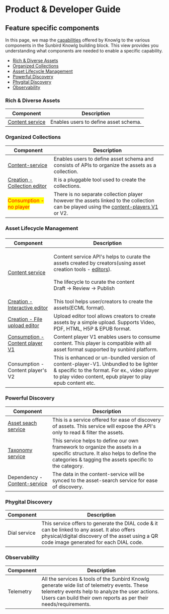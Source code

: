 # Product & Developer Guide

## Feature specific components

In this page, we map the [capabilities](../capabilities/) offered by Knowlg to the various components in the Sunbird Knowlg building block. This view provides you understanding what components are needed to enable a specific capability.&#x20;

* [Rich & Diverse Assets](./#rich-and-diverse-assets)
* [Organized Collections](./#organized-collections)
* [Asset Lifecycle Management](./#asset-lifecycle-management)
* [Powerful Discovery](./#powerful-discovery)
* [Phygital Discovery](./#phygital-discovery)
* [Observability](./#observability)

### Rich & Diverse Assets

| Component                           | Description                           |
| ----------------------------------- | ------------------------------------- |
| [Content service](content-service/) | Enables users to define asset schema. |

### Organized Collections

| Component                                                     | Description                                                                                                                                              |
| ------------------------------------------------------------- | -------------------------------------------------------------------------------------------------------------------------------------------------------- |
| [Content-service](content-service/)                           | Enables users to define asset schema and consists of APIs to organize the assets as a collection.                                                        |
| [Creation - Collection editor](editors/collection-editor-v2/) | It is a pluggable tool used to create the collections.                                                                                                   |
| <mark style="color:red;">Consumption - no player</mark>       | There is no separate collection player however the assets linked to the collection can be played using the [content-players V1](broken-reference) or V2. |

### Asset Lifecycle Management

###

| Component                                                | Description                                                                                                                                                                                                        |
| -------------------------------------------------------- | ------------------------------------------------------------------------------------------------------------------------------------------------------------------------------------------------------------------ |
| [Content service](content-service/)                      | <p>Content service API's helps to curate the assets created by creators(using asset creation tools - <a href="editors/">editors</a>).<br><br>The lifecycle to curate the content<br>Draft -> Review -> Publish</p> |
| [Creation - Interactive editor](editors/editor/)         | This tool helps user/creators to create the assets(ECML format).                                                                                                                                                   |
| [Creation - File upload editor](editors/generic-editor/) | Upload editor tool allows creators to create assets by a simple upload. Supports Video, PDF, HTML, H5P & EPUB format.                                                                                              |
| [Consumption - Content player V1](broken-reference)      | Content player V1 enables users to consume content. This player is compatible with all asset format supported by sunbird platform.                                                                                 |
| Consumption - Content player's V2                        | This is enhanced or un-bundled version of content-player-V1. Unbundled to be lighter & specific to the format. For ex., video player to play video content, epub player to play epub content etc.                  |

### Powerful Discovery

| Component                                        | Description                                                                                                                                                                          |
| ------------------------------------------------ | ------------------------------------------------------------------------------------------------------------------------------------------------------------------------------------ |
| [Asset seach service](assets-search-service/)    | This is a service offered for ease of discovery of assets. This service will expose the API's only to read & filter the assets.                                                      |
| [Taxonomy service](taxonomy-and-tagging/)        | This service helps to define our own framework to organize the assets in a specific structure. It also helps to define the categories & tagging the assets specific to the category. |
| Dependency - [Content-service](content-service/) | The data in the content-service will be synced to the asset-search service for ease of discovery.                                                                                    |

### Phygital Discovery

| Component    | Description                                                                                                                                                                               |
| ------------ | ----------------------------------------------------------------------------------------------------------------------------------------------------------------------------------------- |
| Dial service | This service offers to generate the DIAL code & it can be linked to any asset. It also offers physical/digital discovery of the asset using a QR code image generated for each DIAL code. |

### Observability

| Component | Description                                                                                                                                                                                                        |
| --------- | ------------------------------------------------------------------------------------------------------------------------------------------------------------------------------------------------------------------ |
| Telemetry | All the services & tools of the Sunbird Knowlg generate wide list of telemetry events. These telemetry events help to analyze the user actions. Users can build their own reports as per their needs/requirements. |
